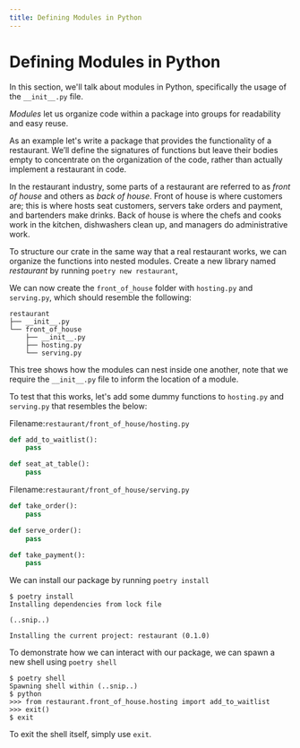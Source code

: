 ```yaml
---
title: Defining Modules in Python
---
```


# Defining Modules in Python

In this section, we'll talk about modules in Python, specifically the usage of the `__init__.py` file. 

_Modules_ let us organize code within a package into groups for readability and easy reuse.

As an example let's write a package that provides the functionality of a restaurant. We’ll define the signatures of functions but leave their bodies empty to concentrate on the organization of the code, rather than actually implement a restaurant in code.

In the restaurant industry, some parts of a restaurant are referred to as _front of house_ and others as _back of house_. Front of house is where customers are; this is where hosts seat customers, servers take orders and payment, and bartenders make drinks. Back of house is where the chefs and cooks work in the kitchen, dishwashers clean up, and managers do administrative work.

To structure our crate in the same way that a real restaurant works, we can organize the functions into nested modules. Create a new library named _restaurant_ by running `poetry new restaurant`,

We can now create the `front_of_house` folder with `hosting.py` and `serving.py`, which should resemble the following:

```
restaurant
├── __init__.py
└── front_of_house
    ├── __init__.py
    ├── hosting.py
    └── serving.py
```

This tree shows how the modules can nest inside one another, note that we require the `__init__.py` file to inform the location of a module. 

To test that this works, let's add some dummy functions to `hosting.py` and `serving.py` that resembles the below:

Filename:`restaurant/front_of_house/hosting.py`
```py
def add_to_waitlist():
    pass

def seat_at_table():
    pass
```

Filename:`restaurant/front_of_house/serving.py`
```py
def take_order():
    pass

def serve_order():
    pass

def take_payment():
    pass
```

We can install our package by running `poetry install`

```console
$ poetry install
Installing dependencies from lock file

(..snip..)

Installing the current project: restaurant (0.1.0)
```

To demonstrate how we can interact with our package, we can spawn a new shell using `poetry shell`

```console
$ poetry shell
Spawning shell within (..snip..)
$ python
>>> from restaurant.front_of_house.hosting import add_to_waitlist
>>> exit()
$ exit
```

To exit the shell itself, simply use `exit`. 